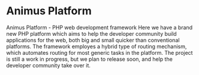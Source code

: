 # Animus Platform
Animus Platform - PHP web development framework
Here we have a brand new PHP platform which aims to help the developer community build applications for the web, both big and
small quicker than conventional platforms.
The framework employes a hybrid type of routing mechanism, which automates routing for most generic tasks in the platform. The 
project is still a work in progress, but we plan to release soon, and help the developer community take over it.
